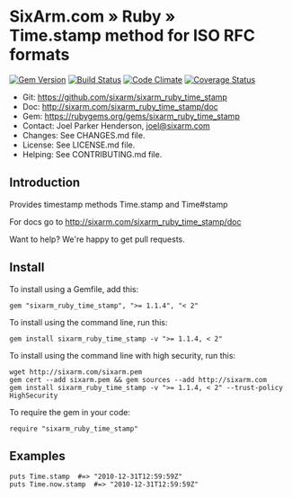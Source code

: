# SixArm.com » Ruby » <br> Time.stamp method for ISO RFC formats

<!--HEADER-OPEN-->

[![Gem Version](https://badge.fury.io/rb/sixarm_ruby_time_stamp.svg)](http://badge.fury.io/rb/sixarm_ruby_time_stamp)
[![Build Status](https://travis-ci.org/SixArm/sixarm_ruby_time_stamp.png)](https://travis-ci.org/SixArm/sixarm_ruby_time_stamp)
[![Code Climate](https://codeclimate.com/github/SixArm/sixarm_ruby_time_stamp.png)](https://codeclimate.com/github/SixArm/sixarm_ruby_time_stamp)
[![Coverage Status](https://coveralls.io/repos/SixArm/sixarm_ruby_time_stamp/badge.svg?branch=master&service=github)](https://coveralls.io/github/SixArm/sixarm_ruby_time_stamp?branch=master)

* Git: <https://github.com/sixarm/sixarm_ruby_time_stamp>
* Doc: <http://sixarm.com/sixarm_ruby_time_stamp/doc>
* Gem: <https://rubygems.org/gems/sixarm_ruby_time_stamp>
* Contact: Joel Parker Henderson, <joel@sixarm.com>
* Changes: See CHANGES.md file.
* License: See LICENSE.md file.
* Helping: See CONTRIBUTING.md file.

<!--HEADER-SHUT-->

## Introduction

Provides timestamp methods Time.stamp and Time#stamp

For docs go to <http://sixarm.com/sixarm_ruby_time_stamp/doc>

Want to help? We're happy to get pull requests.


<!--INSTALL-OPEN-->

## Install

To install using a Gemfile, add this:

    gem "sixarm_ruby_time_stamp", ">= 1.1.4", "< 2"

To install using the command line, run this:

    gem install sixarm_ruby_time_stamp -v ">= 1.1.4, < 2"

To install using the command line with high security, run this:

    wget http://sixarm.com/sixarm.pem
    gem cert --add sixarm.pem && gem sources --add http://sixarm.com
    gem install sixarm_ruby_time_stamp -v ">= 1.1.4, < 2" --trust-policy HighSecurity

To require the gem in your code:

    require "sixarm_ruby_time_stamp"

<!--INSTALL-SHUT-->


## Examples

    puts Time.stamp  #=> "2010-12-31T12:59:59Z"
    puts Time.now.stamp  #=> "2010-12-31T12:59:59Z"
